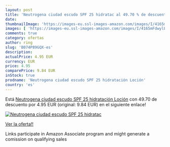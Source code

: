 ```yaml
---
layout: post
title: 'Neutrogena ciudad escudo SPF 25 hidratac al 49.70 % de descuento'
date: 
thumbnailImage: 'https://images-eu.ssl-images-amazon.com/images/I/4165mFdwylL._SL200_.jpg'
images: [ 'https://images-eu.ssl-images-amazon.com/images/I/4165mFdwylL._SL200_.jpg' ]
comments: true
category: ofertas
author: ring
slug: 'B074P89GQX-es'
description:
actualPrice: 4.95 EUR
currency: EUR
price: 4.95
comparePrice: 9.84 EUR
inStock: true
prodname: 'Neutrogena ciudad escudo SPF 25 hidratación Loción'
country: 'es'
---
```


Está [Neutrogena ciudad escudo SPF 25 hidratación Loción](https://www.amazon.es/dp/B074P89GQX/?tag=tolees-21) con 49.70 de descuento por 4.95 EUR (original: 9.84 EUR) en el siguiente enlace!

[![Neutrogena ciudad escudo SPF 25 hidratac](https://images-eu.ssl-images-amazon.com/images/I/4165mFdwylL._SL200_.jpg)](https://www.amazon.es/dp/B074P89GQX/?tag=tolees-21)

[Ver la oferta!!](https://www.amazon.es/dp/B074P89GQX/?tag=tolees-21)

Links participate in Amazon Associate program and might generate a comission on qualifying sales


